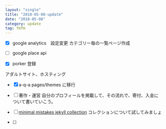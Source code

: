 ```yaml
---
layout: "single"
title: "2018-05-08-update"
date: "2018-05-08"
category: update
tag: fmfm
---
```


- [x] google analytics　設定変更
カテゴリー毎の一覧ページ作成

- [ ] google place api
- [x] porker 登録

アダルトサイト、ホスティング

- [x] a-q-a pages/themes に移行

- [ ] 著作・運営
自分のプロフィールを掲載して、その流れで、寄付、入金について書いていこう。

- [ ] [minimal mistakes jekyll collection](https://mmistakes.github.io/minimal-mistakes/docs/collections/)
コレクションについて試してみましょ
- [ ]
